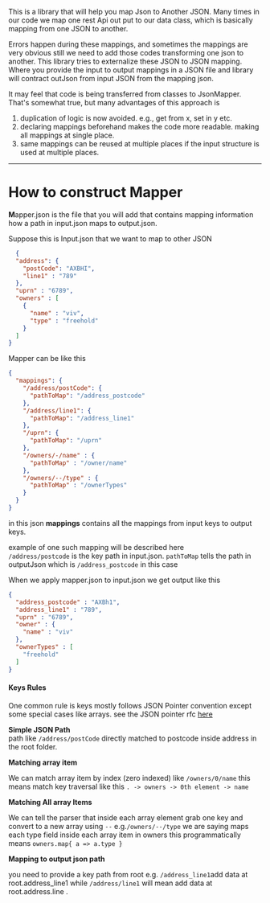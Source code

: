 This is a library that will help you map Json to Another JSON.
Many times in our code we map one rest Api out put to our data class, which is basically mapping from one JSON to another. 

Errors happen during these mappings,
and sometimes the mappings are very obvious still we need to add those codes transforming one json to another.
This library tries to externalize these JSON to JSON mapping.
Where you provide the input to output mappings in a JSON file and library will contract outJson from input JSON from the mapping json.

It may feel that code is being transferred from classes to JsonMapper.
That's somewhat true, but many advantages of this approach is
1. duplication of logic is now avoided. e.g., get from x, set in y etc.
2. declaring mappings beforehand makes the code more readable. making all mappings at single place.
3. same mappings can be reused at multiple places if the input structure is used at multiple places. 

________________

# How to construct Mapper

**M**apper.json is the file that you will add that contains mapping information
how a path in input.json maps to output.json.

Suppose this is Input.json that we want to map to other JSON
```json
  {
  "address": {
    "postCode": "AXBHI",
    "line1" : "789"
  },
  "uprn" : "6789",
  "owners" : [
    {
      "name" : "viv",
      "type" : "freehold"
    }
  ]
}
```

Mapper can be like this 

```json
{
  "mappings": { 
    "/address/postCode": {
      "pathToMap": "/address_postcode"
    },
    "/address/line1": {
      "pathToMap": "/address_line1"
    },
    "/uprn": {
      "pathToMap": "/uprn"
    },
    "/owners/-/name" : {
      "pathToMap" : "/owner/name"
    },
    "/owners/--/type" : {
      "pathToMap" : "/ownerTypes"
    }
  }
}
```
in this json **mappings** contains all the mappings from input keys to output keys.

example of one such mapping will be described here </br>
`/address/postcode` is the key path in input.json.
`pathToMap` tells the path in outputJson which is `/address_postcode` in this case

When we apply mapper.json to input.json we get output like this 

```json
{
  "address_postcode" : "AXBh1",
  "address_line1" : "789",
  "uprn" : "6789",
  "owner" : {
    "name" : "viv"
  },
  "ownerTypes" : [
    "freehold"
  ]
}
```
#### Keys Rules
One common rule is keys mostly follows JSON Pointer convention except some 
special cases like arrays.
see the JSON pointer rfc [here](https://www.rfc-editor.org/rfc/rfc6901)

**Simple JSON Path** </br>
path like `/address/postCode` directly matched to postcode inside address in the root folder. 

**Matching array item**

We can match array item by index (zero indexed)
like `/owners/0/name` this means match key traversal like this
 ``. -> owners -> 0th element -> name``

**Matching All array Items**

We can tell the parser that inside each array element grab one key and convert to a new array using `--`
e.g.``/owners/--/type`` we are saying maps each type field inside each array item in owners
this programmatically means ```owners.map{ a => a.type }```

**Mapping to output json path**

you need to provide a key path from root 
e.g. `/address_line1`add data at root.address_line1
while `/address/line1` will mean add data at root.address.line .




